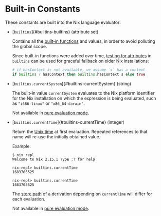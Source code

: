 # Built-in Constants

These constants are built into the Nix language evaluator:

- [`builtins`]{#builtins-builtins} (attribute set)

  Contains all the [built-in functions](./builtins.md) and values, in order to avoid polluting the global scope.

  Since built-in functions were added over time, [testing for attributes](./operators.md#has-attribute) in `builtins` can be used for graceful fallback on older Nix installations:

  ```nix
  # if hasContext is not available, we assume `s` has a context
  if builtins ? hasContext then builtins.hasContext s else true
  ```

- [`builtins.currentSystem`]{#builtins-currentSystem} (string)

  The built-in value `currentSystem` evaluates to the Nix platform
  identifier for the Nix installation on which the expression is being
  evaluated, such as `"i686-linux"` or `"x86_64-darwin"`.

  Not available in [pure evaluation mode](@docroot@/command-ref/conf-file.md#conf-pure-eval).

- [`builtins.currentTime`]{#builtins-currentTime} (integer)

  Return the [Unix time](https://en.wikipedia.org/wiki/Unix_time) at first evaluation.
  Repeated references to that name will re-use the initially obtained value.

  Example:

  ```console
  $ nix repl
  Welcome to Nix 2.15.1 Type :? for help.

  nix-repl> builtins.currentTime
  1683705525

  nix-repl> builtins.currentTime
  1683705525
  ```

  The [store path](@docroot@/glossary.md#gloss-store-path) of a derivation depending on `currentTime` will differ for each evaluation.

  Not available in [pure evaluation mode](@docroot@/command-ref/conf-file.md#conf-pure-eval).
